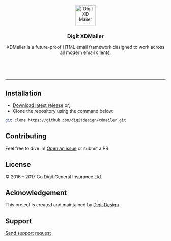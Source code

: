 <div align="center">
	<img src="https://privacdn.com/godigit/xdmailer/img/digit-xd-mailer-framework.svg" width="64" alt="Digit XD Mailer">
	<h3 align="center">Digit XDMailer</h3>
	<p align="center">XDMailer is a future-proof HTML email framework designed to work across all modern email clients.</p>
	<p align="center"><a href="https://github.com/digitdesign/xdmailer/releases/latest"><img src="https://img.shields.io/github/release/digitdesign/xdmailer.svg" alt=""></a> <a href="https://github.com/digitdesign/xdmailer/find/master"><img src="https://img.shields.io/github/repo-size/digitdesign/xdmailer.svg" alt=""></a> <a href="https://github.com/digitdesign/xdmailer/search?l=css"><img src="https://img.shields.io/github/languages/top/digitdesign/xdmailer.svg" alt=""></a></p>
</div>
<br />
<hr />

## Installation
- [Download latest release](https://github.com/digitdesign/xdmailer/archive/master.zip) or;
- Clone the repository using the command below:
```sh
git clone https://github.com/digitdesign/xdmailer.git
```

## Contributing
Feel free to dive in! [Open an issue](https://github.com/digitdesign/xdmailer/issues/new/) or submit a PR

## License
© 2016 – 2017 Go Digit General Insurance Ltd.

## Acknowledgement
This project is created and maintained by [Digit Design](https://godigit.design/)

## Support
[Send support request](mailto:shaan.shivanandan@godigit.com?Subject=Support%3A%20Digit%20XD)